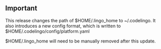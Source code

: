 ## Important

This release changes the path of $HOME/.lingo_home to ~/.codelingo. It also introduces a new config format, which is written to $HOME/.codelingo/config/platform.yaml

$HOME/.lingo_home will need to be manually removed after this update.